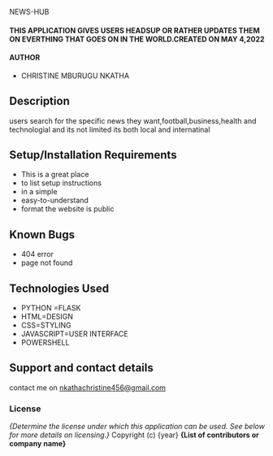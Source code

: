 NEWS-HUB
#### THIS APPLICATION GIVES USERS HEADSUP OR RATHER UPDATES THEM ON EVERTHING THAT GOES ON IN THE WORLD.CREATED ON MAY 4,2022

#### AUTHOR 
* CHRISTINE MBURUGU NKATHA
         
## Description
users search for the specific news they want,football,business,health and technologial and its not limited its both local and internatinal


## Setup/Installation Requirements
* This is a great place
* to list setup instructions
* in a simple
* easy-to-understand
* format
 the website is public
## Known Bugs
* 404 error
* page not found 

## Technologies Used
* PYTHON =FLASK
* HTML=DESIGN
* CSS=STYLING
* JAVASCRIPT=USER INTERFACE
* POWERSHELL
 
## Support and contact details
contact me on nkathachristine456@gmail.com
### License
*{Determine the license under which this application can be used.  See below for more details on licensing.}*
Copyright (c) {year} **{List of contributors or company name}**
